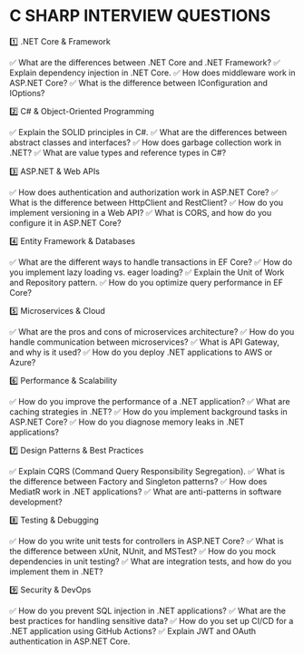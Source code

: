# C SHARP INTERVIEW QUESTIONS

1️⃣ .NET Core & Framework

✅ What are the differences between .NET Core and .NET Framework?
✅ Explain dependency injection in .NET Core.
✅ How does middleware work in ASP.NET Core?
✅ What is the difference between IConfiguration and IOptions<T>?

2️⃣ C# & Object-Oriented Programming

✅ Explain the SOLID principles in C#.
✅ What are the differences between abstract classes and interfaces?
✅ How does garbage collection work in .NET?
✅ What are value types and reference types in C#?

3️⃣ ASP.NET & Web APIs

✅ How does authentication and authorization work in ASP.NET Core?
✅ What is the difference between HttpClient and RestClient?
✅ How do you implement versioning in a Web API?
✅ What is CORS, and how do you configure it in ASP.NET Core?

4️⃣ Entity Framework & Databases

✅ What are the different ways to handle transactions in EF Core?
✅ How do you implement lazy loading vs. eager loading?
✅ Explain the Unit of Work and Repository pattern.
✅ How do you optimize query performance in EF Core?

5️⃣ Microservices & Cloud

✅ What are the pros and cons of microservices architecture?
✅ How do you handle communication between microservices?
✅ What is API Gateway, and why is it used?
✅ How do you deploy .NET applications to AWS or Azure?

6️⃣ Performance & Scalability

✅ How do you improve the performance of a .NET application?
✅ What are caching strategies in .NET?
✅ How do you implement background tasks in ASP.NET Core?
✅ How do you diagnose memory leaks in .NET applications?

7️⃣ Design Patterns & Best Practices

✅ Explain CQRS (Command Query Responsibility Segregation).
✅ What is the difference between Factory and Singleton patterns?
✅ How does MediatR work in .NET applications?
✅ What are anti-patterns in software development?

8️⃣ Testing & Debugging

✅ How do you write unit tests for controllers in ASP.NET Core?
✅ What is the difference between xUnit, NUnit, and MSTest?
✅ How do you mock dependencies in unit testing?
✅ What are integration tests, and how do you implement them in .NET?

9️⃣ Security & DevOps

✅ How do you prevent SQL injection in .NET applications?
✅ What are the best practices for handling sensitive data?
✅ How do you set up CI/CD for a .NET application using GitHub Actions?
✅ Explain JWT and OAuth authentication in ASP.NET Core.
